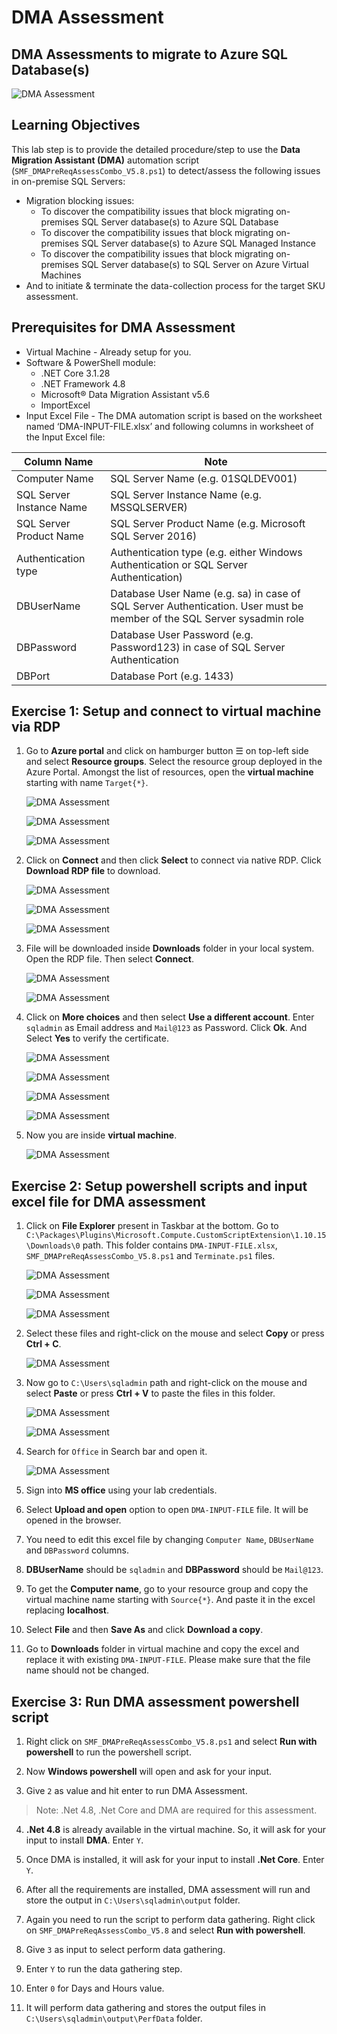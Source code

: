 # DMA Assessment

## DMA Assessments to migrate to Azure SQL Database(s)

   ![DMA Assessment](assets/DMA.jpg)

## Learning Objectives

This lab step is to provide the detailed procedure/step to use the **Data Migration Assistant (DMA)** automation script (```SMF_DMAPreReqAssessCombo_V5.8.ps1```) to detect/assess the following issues in on-premise SQL Servers:

- Migration blocking issues: 
    - To discover the compatibility issues that block migrating on-premises SQL Server database(s) to Azure SQL Database
    - To discover the compatibility issues that block migrating on-premises SQL Server database(s) to Azure SQL Managed Instance
    - To discover the compatibility issues that block migrating on-premises SQL Server database(s) to SQL Server on Azure Virtual Machines 
- And to initiate & terminate the data-collection process for the target SKU assessment.

## Prerequisites for DMA Assessment

- Virtual Machine - Already setup for you.
- Software & PowerShell module:
    - .NET Core 3.1.28
    - .NET Framework 4.8
    - Microsoft® Data Migration Assistant v5.6
    - ImportExcel  
- Input Excel File - The DMA automation script is based on the worksheet named ‘DMA-INPUT-FILE.xlsx’ and following columns in worksheet of the Input Excel file:

Column Name | Note
------------- | -------------
Computer Name | SQL Server Name (e.g. 01SQLDEV001)
SQL Server Instance Name | SQL Server Instance Name (e.g. MSSQLSERVER)
SQL Server Product Name | SQL Server Product Name (e.g. Microsoft SQL Server 2016)
Authentication type | Authentication type (e.g. either Windows Authentication or SQL Server Authentication)
DBUserName | Database User Name (e.g. sa) in case of SQL Server Authentication. User must be member of the SQL Server sysadmin role
DBPassword | Database User Password (e.g. Password123) in case of SQL Server Authentication
DBPort | Database Port (e.g. 1433)

## Exercise 1: Setup and connect to virtual machine via RDP

1. Go to **Azure portal** and click on hamburger button ☰ on top-left side and select **Resource groups**. Select the resource group deployed in the Azure Portal. Amongst the list of resources, open the **virtual machine** starting with name ```Target{*}```.

    ![DMA Assessment](assets/1.jpg)
    
    ![DMA Assessment](assets/2.jpg)
    
    ![DMA Assessment](assets/3.jpg)

2. Click on **Connect** and then click **Select** to connect via native RDP. Click **Download RDP file** to download.

    ![DMA Assessment](assets/4.jpg)
    
    ![DMA Assessment](assets/5.jpg)
    
    ![DMA Assessment](assets/6.jpg)

3. File will be downloaded inside **Downloads** folder in your local system. Open the RDP file. Then select **Connect**.

    ![DMA Assessment](assets/7.jpg)
    
    ![DMA Assessment](assets/8.jpg)

4. Click on **More choices** and then select **Use a different account**. Enter ```sqladmin``` as Email address and ```Mail@123``` as Password. Click **Ok**. And Select **Yes** to verify the certificate.
    
    ![DMA Assessment](assets/9.jpg)
    
    ![DMA Assessment](assets/10.jpg)
    
    ![DMA Assessment](assets/11.jpg)
    
    ![DMA Assessment](assets/12.jpg)

5. Now you are inside **virtual machine**.

    ![DMA Assessment](assets/13.jpg)

## Exercise 2: Setup powershell scripts and input excel file for DMA assessment

1. Click on **File Explorer** present in Taskbar at the bottom. Go to ```C:\Packages\Plugins\Microsoft.Compute.CustomScriptExtension\1.10.15\Downloads\0``` path. This folder contains ```DMA-INPUT-FILE.xlsx```, ```SMF_DMAPreReqAssessCombo_V5.8.ps1``` and ```Terminate.ps1``` files.

    ![DMA Assessment](assets/14.jpg)
    
    ![DMA Assessment](assets/15.jpg)
    
    ![DMA Assessment](assets/16.jpg)

2. Select these files and right-click on the mouse and select **Copy** or press **Ctrl + C**.

    ![DMA Assessment](assets/17.jpg)

3. Now go to ```C:\Users\sqladmin``` path and right-click on the mouse and select **Paste** or press **Ctrl + V** to paste the files in this folder.

    ![DMA Assessment](assets/18.jpg)
    
    ![DMA Assessment](assets/19.jpg)

4. Search for ```Office``` in Search bar and open it.

    ![DMA Assessment](assets/20.jpg)

5. Sign into **MS office** using your lab credentials.

6. Select **Upload and open** option to open ```DMA-INPUT-FILE``` file. It will be opened in the browser.

7. You need to edit this excel file by changing ```Computer Name```, ```DBUserName``` and ```DBPassword``` columns. 

8. **DBUserName** should be ```sqladmin``` and  **DBPassword** should be ```Mail@123```.

9. To get the **Computer name**, go to your resource group and copy the virtual machine name starting with ```Source{*}```. And paste it in the excel replacing **localhost**.

10. Select **File** and then **Save As** and click **Download a copy**. 

11. Go to **Downloads** folder in virtual machine and copy the excel and replace it with existing ```DMA-INPUT-FILE```. Please make sure that the file name should not be changed.

## Exercise 3: Run DMA assessment powershell script

1. Right click on ```SMF_DMAPreReqAssessCombo_V5.8.ps1``` and select **Run with powershell** to run the powershell script.

2. Now **Windows powershell** will open and ask for your input.

3. Give ```2``` as value and hit enter to run DMA Assessment.

> Note: .Net 4.8, .Net Core and DMA are required for this assessment.  

4. **.Net 4.8** is already available in the virtual machine. So, it will ask for your input to install **DMA**. Enter ```Y```.

5. Once DMA is installed, it will ask for your input to install **.Net Core**. Enter ```Y```.

6. After all the requirements are installed, DMA assessment will run and store the output in ```C:\Users\sqladmin\output``` folder.

7. Again you need to run the script to perform data gathering. Right click on ```SMF_DMAPreReqAssessCombo_V5.8``` and select **Run with powershell**.

8. Give ```3``` as input to select perform data gathering.

9. Enter ```Y``` to run the data gathering step.

10. Enter ```0```  for Days and Hours value.

11. It will perform data gathering and stores the output files in ```C:\Users\sqladmin\output\PerfData``` folder.




